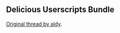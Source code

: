 ## Delicious Userscripts Bundle

[Original thread by aldy](https://animebytes.tv/forums.php?page=1&action=viewthread&threadid=13576#post657217).